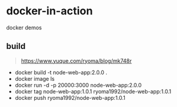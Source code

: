 # docker-in-action
docker demos

## build
> https://www.yuque.com/ryoma/blog/mk748r
- docker build -t node-web-app:2.0.0 .
- docker image ls
- docker run -d -p 20000:3000 node-web-app:2.0.0
- docker tag node-web-app:1.0.1 ryoma1992/node-web-app:1.0.1
- docker push ryoma1992/node-web-app:1.0.1